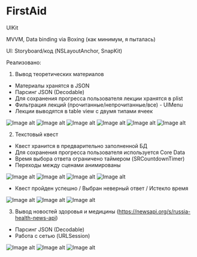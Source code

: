# FirstAid

UIKit

MVVM, Data binding via Boxing (как минимум, я пыталась)

UI: Storyboard/код (NSLayoutAnchor, SnapKit)

Реализовано:

1) Вывод теоретических материалов
- Материалы хранятся в JSON
- Парсинг JSON (Decodable)
- Для сохранения прогресса пользователя лекции хранятся в plist
- Фильтрация лекций (прочитанные/непрочитанные/все) - UIMenu
- Лекции выводятся в table view с двумя типами ячеек

![Image alt](https://github.com/shanidzeann/Screenshots/blob/main/launch.png)
![Image alt](https://github.com/shanidzeann/Screenshots/blob/main/f1.png)
![Image alt](https://github.com/shanidzeann/Screenshots/blob/main/f2.png)
![Image alt](https://github.com/shanidzeann/Screenshots/blob/main/f3.png)
![Image alt](https://github.com/shanidzeann/Screenshots/blob/main/lesson1.png)
![Image alt](https://github.com/shanidzeann/Screenshots/blob/main/lesson2.png)


2) Текстовый квест
- Квест хранится в предварительно заполненной БД
- Для сохранения прогресса пользователя используется Core Data
- Время выбора ответа ограничено таймером (SRCountdownTimer)
- Переходы между сценами анимированы

![Image alt](https://github.com/shanidzeann/Screenshots/blob/main/f5.png)
![Image alt](https://github.com/shanidzeann/Screenshots/blob/main/f6.png)
![Image alt](https://github.com/shanidzeann/Screenshots/blob/main/f7.png)
![Image alt](https://github.com/shanidzeann/Screenshots/blob/main/f8.png)

- Квест пройден успешно / Выбран неверный ответ / Истекло время 

![Image alt](https://github.com/shanidzeann/Screenshots/blob/main/f9.png)
![Image alt](https://github.com/shanidzeann/Screenshots/blob/main/f10.png)
![Image alt](https://github.com/shanidzeann/Screenshots/blob/main/f11.png)



3) Вывод новостей здоровья и медицины (https://newsapi.org/s/russia-health-news-api)
- Парсинг JSON (Decodable)
- Работа с сетью (URLSession)

![Image alt](https://github.com/shanidzeann/Screenshots/blob/main/FirstAid11.png)
![Image alt](https://github.com/shanidzeann/Screenshots/blob/main/FirstAid9.png)
![Image alt](https://github.com/shanidzeann/Screenshots/blob/main/f12.png)
